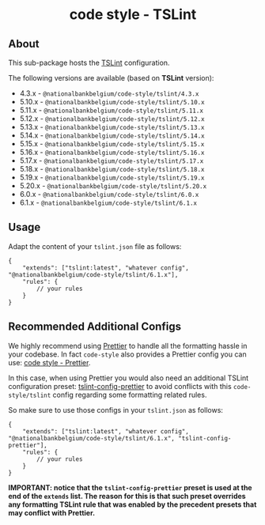 <h1 align="center">
   code style - TSLint
</h1>

## About

This sub-package hosts the [TSLint](https://palantir.github.io/tslint/) configuration.

The following versions are available (based on **TSLint** version):

-   4.3.x - `@nationalbankbelgium/code-style/tslint/4.3.x`
-   5.10.x - `@nationalbankbelgium/code-style/tslint/5.10.x`
-   5.11.x - `@nationalbankbelgium/code-style/tslint/5.11.x`
-   5.12.x - `@nationalbankbelgium/code-style/tslint/5.12.x`
-   5.13.x - `@nationalbankbelgium/code-style/tslint/5.13.x`
-   5.14.x - `@nationalbankbelgium/code-style/tslint/5.14.x`
-   5.15.x - `@nationalbankbelgium/code-style/tslint/5.15.x`
-   5.16.x - `@nationalbankbelgium/code-style/tslint/5.16.x`
-   5.17.x - `@nationalbankbelgium/code-style/tslint/5.17.x`
-   5.18.x - `@nationalbankbelgium/code-style/tslint/5.18.x`
-   5.19.x - `@nationalbankbelgium/code-style/tslint/5.19.x`
-   5.20.x - `@nationalbankbelgium/code-style/tslint/5.20.x`
-   6.0.x - `@nationalbankbelgium/code-style/tslint/6.0.x`
-   6.1.x - `@nationalbankbelgium/code-style/tslint/6.1.x`

## Usage

Adapt the content of your `tslint.json` file as follows:

```text
{
	"extends": ["tslint:latest", "whatever config", "@nationalbankbelgium/code-style/tslint/6.1.x"],
	"rules": {
		// your rules
	}
}
```

## Recommended Additional Configs

We highly recommend using [Prettier](https://prettier.io) to handle all the formatting hassle in your codebase.
In fact `code-style` also provides a Prettier config you can use: [code style - Prettier](../prettier/README.md).

In this case, when using Prettier you would also need an additional TSLint configuration preset: [tslint-config-prettier](https://github.com/prettier/tslint-config-prettier)
to avoid conflicts with this `code-style/tslint` config regarding some formatting related rules.

So make sure to use those configs in your `tslint.json` as follows:

```text
{
	"extends": ["tslint:latest", "whatever config", "@nationalbankbelgium/code-style/tslint/6.1.x", "tslint-config-prettier"],
	"rules": {
		// your rules
	}
}
```

**IMPORTANT: notice that the `tslint-config-prettier` preset is used at the end of the `extends` list. The reason for this is that such preset
overrides any formatting TSLint rule that was enabled by the precedent presets that may conflict with Prettier.**

